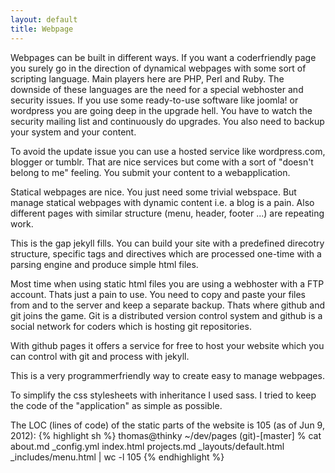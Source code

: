 ```yaml
---
layout: default
title: Webpage
---
```


Webpages can be built in different ways. If you want a coderfriendly page you surely go in the direction of dynamical webpages with some sort of scripting language. Main players here are PHP, Perl and Ruby. The downside of these languages are the need for a special webhoster and security issues. If you use some ready-to-use software like joomla! or wordpress you are going deep in the upgrade hell. You have to watch the security mailing list and continuously do upgrades. You also need to backup your system and your content.

To avoid the update issue you can use a hosted service like wordpress.com, blogger or tumblr. That are nice services but come with a sort of "doesn't belong to me" feeling. You submit your content to a webapplication.

Statical webpages are nice. You just need some trivial webspace. But manage statical webpages with dynamic content i.e. a blog is a pain. Also different pages with similar structure (menu, header, footer ...) are repeating work.

This is the gap jekyll fills. You can build your site with a predefined direcotry structure, specific tags and directives which are processed one-time with a parsing engine and produce simple html files.

Most time when using static html files you are using a webhoster with a FTP account. Thats just a pain to use. You need to copy and paste your files from and to the server and keep a separate backup. Thats where github and git joins the game. Git is a distributed version control system and github is a social network for coders which is hosting git repositories.

With github pages it offers a service for free to host your website which you can control with git and process with jekyll.

This is a very programmerfriendly way to create easy to manage webpages.

To simplify the css stylesheets with inheritance I used sass. I tried to keep the code of the "application" as simple as possible. 

The LOC (lines of code) of the static parts of the website is 105 (as of Jun 9, 2012):
{% highlight sh %}
thomas@thinky ~/dev/pages (git)-[master] % cat about.md _config.yml index.html projects.md _layouts/default.html _includes/menu.html | wc -l 
105
{% endhighlight %}


